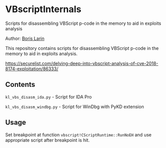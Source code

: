 # VBscriptInternals
Scripts for disassembling VBScript p-code in the memory to aid in exploits analysis

Author: [Boris Larin](https://twitter.com/oct0xor)

This repository contains
scripts for disassembling VBScript p-code in the memory to aid in exploits
analysis.

https://securelist.com/delving-deep-into-vbscript-analysis-of-cve-2018-8174-exploitation/86333/

## Contents

`kl_vbs_disasm_ida.py` - Script for IDA Pro 

`kl_vbs_disasm_windbg.py` - Script for WinDbg with PyKD extension

## Usage

Set breakpoint at
function `vbscript!CScriptRuntime::RunNoEH` and use appropriate script after breakpoint is hit. 
